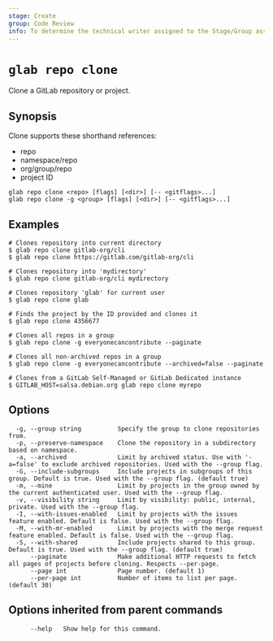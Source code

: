 ```yaml
---
stage: Create
group: Code Review
info: To determine the technical writer assigned to the Stage/Group associated with this page, see https://about.gitlab.com/handbook/product/ux/technical-writing/#assignments
---
```


<!--
This documentation is auto generated by a script.
Please do not edit this file directly. Run `make gen-docs` instead.
-->

# `glab repo clone`

Clone a GitLab repository or project.

## Synopsis

Clone supports these shorthand references:

- repo
- namespace/repo
- org/group/repo
- project ID

```plaintext
glab repo clone <repo> [flags] [<dir>] [-- <gitflags>...]
glab repo clone -g <group> [flags] [<dir>] [-- <gitflags>...]
```

## Examples

```plaintext
# Clones repository into current directory
$ glab repo clone gitlab-org/cli
$ glab repo clone https://gitlab.com/gitlab-org/cli

# Clones repository into 'mydirectory'
$ glab repo clone gitlab-org/cli mydirectory

# Clones repository 'glab' for current user
$ glab repo clone glab

# Finds the project by the ID provided and clones it
$ glab repo clone 4356677

# Clones all repos in a group
$ glab repo clone -g everyonecancontribute --paginate

# Clones all non-archived repos in a group
$ glab repo clone -g everyonecancontribute --archived=false --paginate

# Clones from a GitLab Self-Managed or GitLab Dedicated instance
$ GITLAB_HOST=salsa.debian.org glab repo clone myrepo

```

## Options

```plaintext
  -g, --group string          Specify the group to clone repositories from.
  -p, --preserve-namespace    Clone the repository in a subdirectory based on namespace.
  -a, --archived              Limit by archived status. Use with '-a=false' to exclude archived repositories. Used with the --group flag.
  -G, --include-subgroups     Include projects in subgroups of this group. Default is true. Used with the --group flag. (default true)
  -m, --mine                  Limit by projects in the group owned by the current authenticated user. Used with the --group flag.
  -v, --visibility string     Limit by visibility: public, internal, private. Used with the --group flag.
  -I, --with-issues-enabled   Limit by projects with the issues feature enabled. Default is false. Used with the --group flag.
  -M, --with-mr-enabled       Limit by projects with the merge request feature enabled. Default is false. Used with the --group flag.
  -S, --with-shared           Include projects shared to this group. Default is true. Used with the --group flag. (default true)
      --paginate              Make additional HTTP requests to fetch all pages of projects before cloning. Respects --per-page.
      --page int              Page number. (default 1)
      --per-page int          Number of items to list per page. (default 30)
```

## Options inherited from parent commands

```plaintext
      --help   Show help for this command.
```
